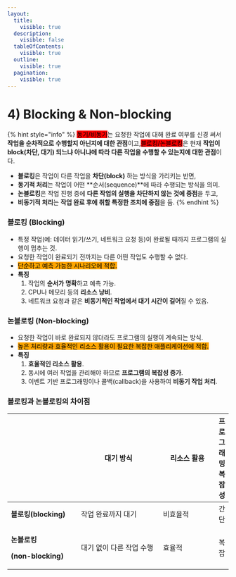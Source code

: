 ```yaml
---
layout:
  title:
    visible: true
  description:
    visible: false
  tableOfContents:
    visible: true
  outline:
    visible: true
  pagination:
    visible: true
---
```


# 4) Blocking & Non-blocking

{% hint style="info" %}
<mark style="background-color:red;">동기/비동기</mark>는 요청한 작업에 대해 완료 여부를 신경 써서 **작업을 순차적으로 수행할지 아닌지에 대한 관점**이고,<mark style="background-color:red;">블로킹/논블로킹</mark>은 현재 **작업이 block(차단, 대기) 되느냐 아니냐에 따라 다른 작업을 수행할 수 있는지에 대한 관점**이다.

* **블로킹**은 작업이 다른 작업을 **차단(block)** 하는 방식을 가리키는 반면,&#x20;
* **동기적 처리**는 작업이 어떤 **순서(sequence)**에 따라 수행되는 방식을 의미.
* **논블로킹**은 작업 진행 중에 **다른 작업의 실행을 차단하지 않는 것에 중점**을 두고,
* **비동기적 처리**는 **작업 완료 후에 취할 특정한 조치에 중점**을 둠.
{% endhint %}

### 블로킹 (Blocking)

* 특정 작업(예: 데이터 읽기/쓰기, 네트워크 요청 등)이 완료될 때까지 프로그램의 실행이 멈추는 것.
* 요청한 작업이 완료되기 전까지는 다른 어떤 작업도 수행할 수 없다.
* <mark style="background-color:orange;">단순하고 예측 가능한 시나리오에 적합.</mark>
* **특징**
  1. 작업의 **순서가 명확**하고 예측 가능.
  2. CPU나 메모리 등의 **리소스 낭비**.
  3. 네트워크 요청과 같은 **비동기적인 작업에서 대기 시간이 길어**질 수 있음.

### 논블로킹 (Non-blocking)

* 요청한 작업이 바로 완료되지 않더라도 프로그램의 실행이 계속되는 방식.
* <mark style="background-color:orange;">높은 처리량과 효율적인 리소스 활용이 필요한 복잡한 애플리케이션에 적합.</mark>
* **특징**
  1. **효율적인 리소스 활용**.
  2. 동시에 여러 작업을 관리해야 하므로 **프로그램의 복잡성 증가**.
  3. 이벤트 기반 프로그래밍이나 콜백(callback)을 사용하여 **비동기 작업 처리**.

### 블로킹과 논블로킹의 차이점

<table><thead><tr><th width="168"></th><th width="230">대기 방식</th><th width="147">리소스 활용</th><th>프로그래밍 복잡성</th></tr></thead><tbody><tr><td><strong>블로킹(blocking)</strong></td><td>작업 완료까지 대기</td><td>비효율적</td><td>간단</td></tr><tr><td><p><strong>논블로킹</strong></p><p><strong>(non-blocking)</strong></p></td><td>대기 없이 다른 작업 수행</td><td>효율적</td><td>복잡</td></tr></tbody></table>

